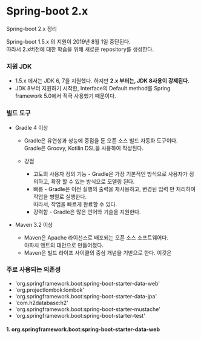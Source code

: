 # Spring-boot 2.x  
Spring-boot 2.x 정리  

Spring-boot 1.5.x 의 지원이 2019년 8월 1일 중단된다.  
따라서 2.x버전에 대한 학습을 위해 새로운 repository를 생성한다.  

### 지원 JDK  
* 1.5.x 에서는 JDK 6, 7을 지원했다. 하지만 **2.x 부터는, JDK 8사용이 강제된다.**
* JDK 8부터 지원하기 시작한, Interface의 Default method를 Spring framework 5.0에서 적극 사용했기 때문이다.  

### 빌드 도구   
* Gradle 4 이상
  * Gradle은 유연성과 성능에 중점을 둔 오픈 소스 빌드 자동화 도구이다.   
    Gradle은 Groovy, Kotilin DSL을 사용하여 작성된다.
    
  * 강점
    * 고도의 사용자 정의 기능 - Gradle은 가장 기본적인 방식으로 사용자가 정의하고, 확장 할 수 있는 방식으로 모델링 된다.
    * 빠름 - Gradle은 이전 실행의 출력을 재사용하고, 변경된 입력 만 처리하여 작업을 병렬로 실행한다.    
      따라서, 작업을 빠르게 완료할 수 있다.
    * 강력함 - Gradle은 많은 언어와 기술을 지원한다.
    
* Maven 3.2 이상
  * Maven은 Apache 라이선스로 배포되는 오픈 소스 소프트웨어다.   
    아파치 앤트의 대안으로 만들어졌다.
  * Maven은 빌드 라이프 사이클의 중심 개념을 기반으로 한다. 이것은 

### 주로 사용되는 의존성 
* 'org.springframework.boot:spring-boot-starter-data-web'
* 'org.projectlombok:lombok'
* 'org.springframework.boot:spring-boot-starter-data-jpa'
* 'com.h2database:h2'
* 'org.springframework.boot:spring-boot-starter-mustache'
* 'org.springframework.boot:spring-boot-starter-test'

#### 1. org.springframework.boot:spring-boot-starter-data-web

